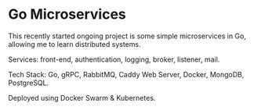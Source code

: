 # Go Microservices 

This recently started ongoing project is some simple microservices in Go, allowing me to learn distributed systems.

Services: front-end, authentication, logging, broker, listener, mail.

Tech Stack: Go, gRPC, RabbitMQ, Caddy Web Server, Docker, MongoDB, PostgreSQL.

Deployed using Docker Swarm & Kubernetes.



